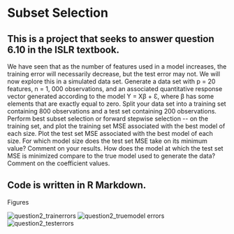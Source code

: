 # Subset Selection
This is a project that seeks to answer question 6.10 in the ISLR textbook.
--
We have seen that as the number of features used in a model increases, the
training error will necessarily decrease, but the test error may not. We will now
explore this in a simulated data set.
Generate a data set with p = 20 features, n = 1, 000 observations, and an
associated quantitative response vector generated according to the model
Y = Xβ + Ɛ, where β has some elements that are exactly equal to zero. Split your data set into
a training set containing 800 observations and a test set containing 200
observations.
Perform best subset selection or forward stepwise selection -- on the training set,
and plot the training set MSE associated with the best model of each size. Plot
the test set MSE associated with the best model of each size.
For which model size does the test set MSE take on its minimum value?
Comment on your results. How does the model at which the test set MSE is
minimized compare to the true model used to generate the data? Comment on the
coefficient values.


Code is written in R Markdown.
--
Figures

![question2_trainerrors](https://user-images.githubusercontent.com/66652338/96805690-3522b080-13e0-11eb-8c13-a29cbc3e0088.png)
![question2_truemodel errors](https://user-images.githubusercontent.com/66652338/96805694-3522b080-13e0-11eb-86cf-4a9bcc65f7d1.png)
![question2_testerrors](https://user-images.githubusercontent.com/66652338/96805695-3522b080-13e0-11eb-9316-fe05e15d7968.png)
